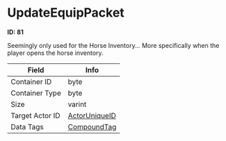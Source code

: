 # UpdateEquipPacket

__ID: 81__

Seemingly only used for the Horse Inventory... More specifically when the player opens the horse inventory.

<table><thead><tr><th>Field</th><th>Info</th></tr></thead><tbody>
<tr><td>Container ID</td><td>byte</td></tr>
<tr><td>Container Type</td><td>byte</td></tr>
<tr><td>Size</td><td>varint</td></tr>
<tr><td>Target Actor ID</td><td><a href="../types/ActorUniqueID.md">ActorUniqueID</a></td></tr>
<tr><td>Data Tags</td><td><a href="../types/CompoundTag.md">CompoundTag</a></td></tr>
</tbody></table>